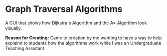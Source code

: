 Graph Traversal Algorithms
========================

A GUI that shows how Dijkstra's Algorithm and the A* Algorithm look visually.

**Reason for Creating:** Came to creation by me wanting to have a way to help explainn to students how the algorithms work while I was an Undergraduate Teaching Assistant
